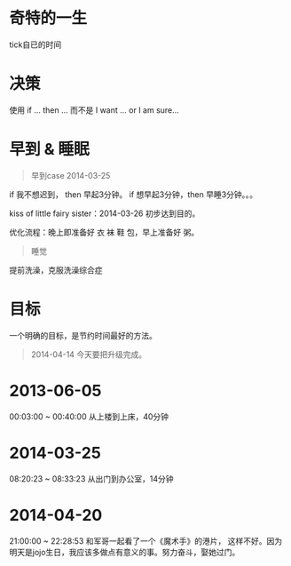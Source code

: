 # 奇特的一生

  tick自已的时间

# 决策

  使用 if ... then ...
  而不是 I want ...  or  I am sure... 

# 早到 & 睡眠

  > 早到case 2014-03-25

  if 我不想迟到， then 早起3分钟。
  if 想早起3分钟，then 早睡3分钟。。。

  kiss of little fairy sister：2014-03-26 初步达到目的。

  优化流程：晚上即准备好 衣 袜 鞋 包，早上准备好 粥。

  > 睡觉

  提前洗澡，克服洗澡综合症

# 目标

  一个明确的目标，是节约时间最好的方法。

  > 2014-04-14 今天要把升级完成。

# 2013-06-05
  00:03:00 ~ 00:40:00 从上楼到上床，40分钟

# 2014-03-25
  08:20:23 ~ 08:33:23 从出门到办公室，14分钟

# 2014-04-20
  21:00:00 ~ 22:28:53 和军哥一起看了一个《魔术手》的港片，
  这样不好。因为明天是jojo生日，我应该多做点有意义的事。努力奋斗，娶她过门。
